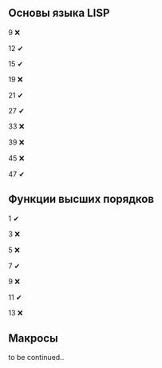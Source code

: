 ## Основы языка LISP

9  ❌

12 ✔

15 ✔

19 ❌

21 ✔

27 ✔

33 ❌

39 ❌

45 ❌

47 ✔

## Функции высших порядков

1 ✔

3 ❌

5 ❌

7 ✔

9 ❌

11 ✔

13 ❌

## Макросы

to be continued.. 

